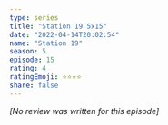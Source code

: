 ```yaml
---
type: series
title: "Station 19 5x15"
date: "2022-04-14T20:02:54"
name: "Station 19"
season: 5
episode: 15
rating: 4
ratingEmoji: ⭐️⭐️⭐️⭐️
share: false
---
```


_[No review was written for this episode]_
